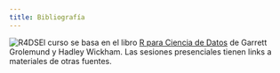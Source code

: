 ```yaml
---
title: Bibliografía
---
```


<img src="https://d33wubrfki0l68.cloudfront.net/b88ef926a004b0fce72b2526b0b5c4413666a4cb/24a30/cover.png" style="max-width:15%;min-width:40px;float:left;" alt="R4DS" />

El curso se basa en el libro [R para Ciencia de Datos](http://es.r4ds.hadley.nz/) de Garrett Grolemund y Hadley Wickham. Las sesiones presenciales tienen links a materiales de otras fuentes.



